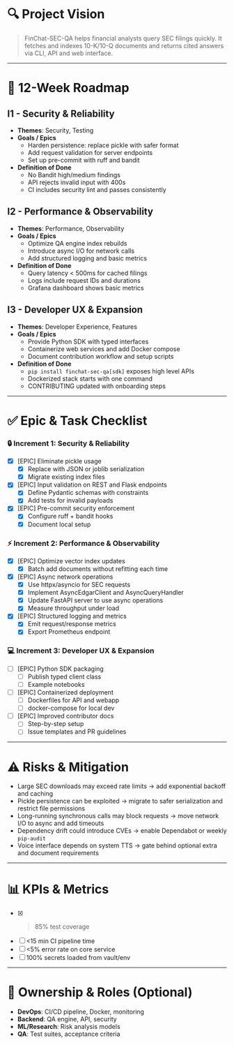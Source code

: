# 🔍 Project Vision

> FinChat-SEC-QA helps financial analysts query SEC filings quickly. It fetches and indexes 10-K/10-Q documents and returns cited answers via CLI, API and web interface.

---

# 📅 12-Week Roadmap

## I1 - Security & Reliability
- **Themes**: Security, Testing
- **Goals / Epics**
  - Harden persistence: replace pickle with safer format
  - Add request validation for server endpoints
  - Set up pre-commit with ruff and bandit
- **Definition of Done**
  - No Bandit high/medium findings
  - API rejects invalid input with 400s
  - CI includes security lint and passes consistently

## I2 - Performance & Observability
- **Themes**: Performance, Observability
- **Goals / Epics**
  - Optimize QA engine index rebuilds
  - Introduce async I/O for network calls
  - Add structured logging and basic metrics
- **Definition of Done**
  - Query latency < 500ms for cached filings
  - Logs include request IDs and durations
  - Grafana dashboard shows basic metrics

## I3 - Developer UX & Expansion
- **Themes**: Developer Experience, Features
- **Goals / Epics**
  - Provide Python SDK with typed interfaces
  - Containerize web services and add Docker compose
  - Document contribution workflow and setup scripts
- **Definition of Done**
  - `pip install finchat-sec-qa[sdk]` exposes high level APIs
  - Dockerized stack starts with one command
  - CONTRIBUTING updated with onboarding steps

---

# ✅ Epic & Task Checklist

### 🔒 Increment 1: Security & Reliability
- [x] [EPIC] Eliminate pickle usage
  - [x] Replace with JSON or joblib serialization
  - [x] Migrate existing index files
- [x] [EPIC] Input validation on REST and Flask endpoints
  - [x] Define Pydantic schemas with constraints
  - [x] Add tests for invalid payloads
- [x] [EPIC] Pre-commit security enforcement
  - [x] Configure ruff + bandit hooks
  - [x] Document local setup

### ⚡️ Increment 2: Performance & Observability
- [x] [EPIC] Optimize vector index updates
  - [x] Batch add documents without refitting each time
- [x] [EPIC] Async network operations
  - [x] Use httpx/asyncio for SEC requests
  - [x] Implement AsyncEdgarClient and AsyncQueryHandler
  - [x] Update FastAPI server to use async operations
  - [x] Measure throughput under load
- [x] [EPIC] Structured logging and metrics
  - [x] Emit request/response metrics
  - [x] Export Prometheus endpoint

### 💻 Increment 3: Developer UX & Expansion
- [ ] [EPIC] Python SDK packaging
  - [ ] Publish typed client class
  - [ ] Example notebooks
- [ ] [EPIC] Containerized deployment
  - [ ] Dockerfiles for API and webapp
  - [ ] docker-compose for local dev
- [ ] [EPIC] Improved contributor docs
  - [ ] Step-by-step setup
  - [ ] Issue templates and PR guidelines

---

# ⚠️ Risks & Mitigation
- Large SEC downloads may exceed rate limits → add exponential backoff and caching
- Pickle persistence can be exploited → migrate to safer serialization and restrict file permissions
- Long-running synchronous calls may block requests → move network I/O to async and add timeouts
- Dependency drift could introduce CVEs → enable Dependabot or weekly `pip-audit`
- Voice interface depends on system TTS → gate behind optional extra and document requirements

---

# 📊 KPIs & Metrics
- [x] >85% test coverage
- [ ] <15 min CI pipeline time
- [ ] <5% error rate on core service
- [ ] 100% secrets loaded from vault/env

---

# 👥 Ownership & Roles (Optional)
- **DevOps**: CI/CD pipeline, Docker, monitoring
- **Backend**: QA engine, API, security
- **ML/Research**: Risk analysis models
- **QA**: Test suites, acceptance criteria

